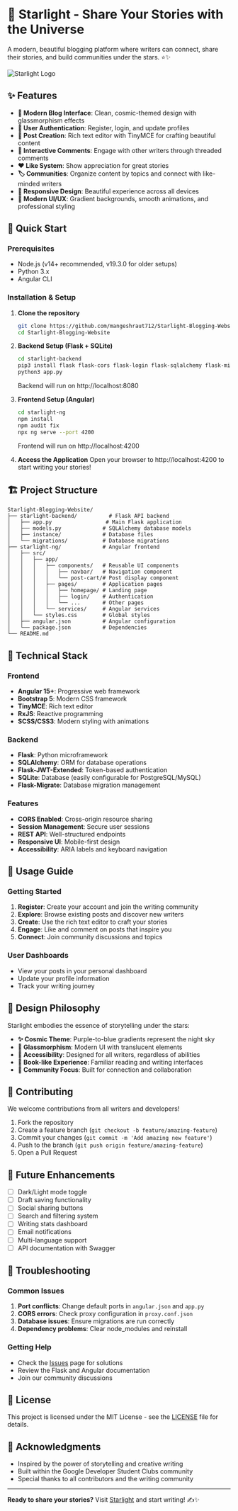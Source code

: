 # 🌟 Starlight - Share Your Stories with the Universe

A modern, beautiful blogging platform where writers can connect, share their stories, and build communities under the stars. ⭐✨

![Starlight Logo](starlight-ng/src/assets/img/starlight-logo.svg)

## ✨ Features

- **📝 Modern Blog Interface**: Clean, cosmic-themed design with glassmorphism effects
- **👥 User Authentication**: Register, login, and update profiles
- **📖 Post Creation**: Rich text editor with TinyMCE for crafting beautiful content
- **💬 Interactive Comments**: Engage with other writers through threaded comments
- **❤️ Like System**: Show appreciation for great stories
- **🏷️ Communities**: Organize content by topics and connect with like-minded writers
- **📱 Responsive Design**: Beautiful experience across all devices
- **🎨 Modern UI/UX**: Gradient backgrounds, smooth animations, and professional styling

## 🚀 Quick Start

### Prerequisites
- Node.js (v14+ recommended, v19.3.0 for older setups)
- Python 3.x
- Angular CLI

### Installation & Setup

1. **Clone the repository**
   ```bash
   git clone https://github.com/mangeshraut712/Starlight-Blogging-Website.git
   cd Starlight-Blogging-Website
   ```

2. **Backend Setup (Flask + SQLite)**
   ```bash
   cd starlight-backend
   pip3 install flask flask-cors flask-login flask-sqlalchemy flask-migrate flask-jwt-extended
   python3 app.py
   ```
   Backend will run on http://localhost:8080

3. **Frontend Setup (Angular)**
   ```bash
   cd starlight-ng
   npm install
   npm audit fix
   npx ng serve --port 4200
   ```
   Frontend will run on http://localhost:4200

4. **Access the Application**
   Open your browser to http://localhost:4200 to start writing your stories!

## 🏗️ Project Structure

```
Starlight-Blogging-Website/
├── starlight-backend/          # Flask API backend
│   ├── app.py                 # Main Flask application
│   ├── models.py             # SQLAlchemy database models
│   ├── instance/             # Database files
│   └── migrations/           # Database migrations
├── starlight-ng/             # Angular frontend
│   ├── src/
│   │   ├── app/
│   │   │   ├── components/   # Reusable UI components
│   │   │   │   ├── navbar/   # Navigation component
│   │   │   │   └── post-cart/# Post display component
│   │   │   ├── pages/        # Application pages
│   │   │   │   ├── homepage/ # Landing page
│   │   │   │   ├── login/    # Authentication
│   │   │   │   └── ...       # Other pages
│   │   │   └── services/     # Angular services
│   │   └── styles.css        # Global styles
│   ├── angular.json          # Angular configuration
│   └── package.json          # Dependencies
└── README.md
```

## 🔧 Technical Stack

### Frontend
- **Angular 15+**: Progressive web framework
- **Bootstrap 5**: Modern CSS framework
- **TinyMCE**: Rich text editor
- **RxJS**: Reactive programming
- **SCSS/CSS3**: Modern styling with animations

### Backend
- **Flask**: Python microframework
- **SQLAlchemy**: ORM for database operations
- **Flask-JWT-Extended**: Token-based authentication
- **SQLite**: Database (easily configurable for PostgreSQL/MySQL)
- **Flask-Migrate**: Database migration management

### Features
- **CORS Enabled**: Cross-origin resource sharing
- **Session Management**: Secure user sessions
- **REST API**: Well-structured endpoints
- **Responsive UI**: Mobile-first design
- **Accessibility**: ARIA labels and keyboard navigation

## 📱 Usage Guide

### Getting Started
1. **Register**: Create your account and join the writing community
2. **Explore**: Browse existing posts and discover new writers
3. **Create**: Use the rich text editor to craft your stories
4. **Engage**: Like and comment on posts that inspire you
5. **Connect**: Join community discussions and topics

### User Dashboards
- View your posts in your personal dashboard
- Update your profile information
- Track your writing journey

## 🎨 Design Philosophy

Starlight embodies the essence of storytelling under the stars:

- **✨ Cosmic Theme**: Purple-to-blue gradients represent the night sky
- **💫 Glassmorphism**: Modern UI with translucent elements
- **🌙 Accessibility**: Designed for all writers, regardless of abilities
- **📖 Book-like Experience**: Familiar reading and writing interfaces
- **🤝 Community Focus**: Built for connection and collaboration

## 🤝 Contributing

We welcome contributions from all writers and developers!

1. Fork the repository
2. Create a feature branch (`git checkout -b feature/amazing-feature`)
3. Commit your changes (`git commit -m 'Add amazing new feature'`)
4. Push to the branch (`git push origin feature/amazing-feature`)
5. Open a Pull Request

## 📝 Future Enhancements

- [ ] Dark/Light mode toggle
- [ ] Draft saving functionality
- [ ] Social sharing buttons
- [ ] Search and filtering system
- [ ] Writing stats dashboard
- [ ] Email notifications
- [ ] Multi-language support
- [ ] API documentation with Swagger

## 🐛 Troubleshooting

### Common Issues

1. **Port conflicts**: Change default ports in `angular.json` and `app.py`
2. **CORS errors**: Check proxy configuration in `proxy.conf.json`
3. **Database issues**: Ensure migrations are run correctly
4. **Dependency problems**: Clear node_modules and reinstall

### Getting Help

- Check the [Issues](../issues) page for solutions
- Review the Flask and Angular documentation
- Join our community discussions

## 📄 License

This project is licensed under the MIT License - see the [LICENSE](LICENSE) file for details.

## 🌟 Acknowledgments

- Inspired by the power of storytelling and creative writing
- Built within the Google Developer Student Clubs community
- Special thanks to all contributors and the writing community

---

**Ready to share your stories?** Visit [Starlight](http://localhost:4200) and start writing! ✍️✨
